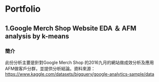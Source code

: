 # Portfolio
## 1.Google Merch Shop Website EDA ＆ AFM analysis by k-means
### 簡介
此份分析主要是針對Google Merch Shop 的2016九月的網站做成效分析及應用AFM做客戶分群，並提供分析結論。資料來源：https://www.kaggle.com/datasets/bigquery/google-analytics-sample/data

